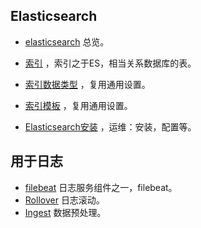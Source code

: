 ## Elasticsearch

-  [elasticsearch](elasticsearch.md) 总览。
- [索引](elasticsearch_index.md) ，索引之于ES，相当关系数据库的表。
- [索引数据类型](elasticsearch_index_type.md) ，复用通用设置。
- [索引模板](elasticsearch_template.md) ，复用通用设置。

- [Elasticsearch安装](elasticsearch_setup.md) ，运维：安装，配置等。

## 用于日志

- [filebeat](cicd\filebeat.md) 日志服务组件之一，filebeat。
- [Rollover](elasticsearch_rollover.md) 日志滚动。
- [Ingest](elasticsearch_ingest.md) 数据预处理。

